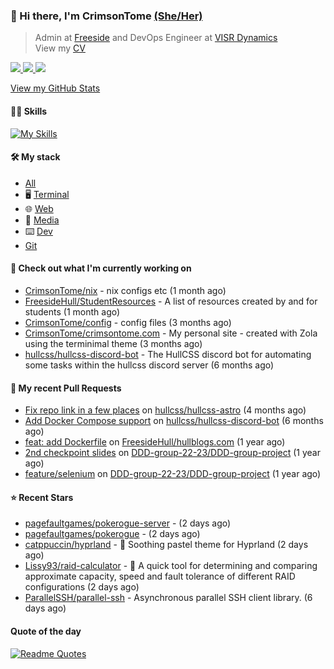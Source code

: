 ### 👋 Hi there, I'm CrimsonTome [(She/Her)](https://en.pronouns.page/@crimsontome427) 

> Admin at [Freeside](https://freeside.co.uk) and DevOps Engineer at [VISR Dynamics](https://visr-vr.com)  
> View my [CV](/rccv100923.pdf)

<p>
<a href="https://discord.com/users/449573875743981569"><img src="https://img.shields.io/badge/Discord-5865F2?style=for-the-badge&logo=discord&logoColor=white">
<a href="mailto:crimsontome427@protonmail.com"><img src="https://img.shields.io/badge/ProtonMail-8B89CC?style=for-the-badge&logo=protonmail&logoColor=white">
<a href="https://www.linkedin.com/in/robyn-clark-aa776b1b4/"><img src="https://img.shields.io/badge/LinkedIn-0077B5?style=for-the-badge&logo=linkedin&logoColor=white">
</p>

View my [GitHub Stats](/pages/stats.md)  

#### 🤹🏻 Skills

[![My Skills](https://skillicons.dev/icons?i=git,docker,bash,cs,github,githubactions,linux,py,md,raspberrypi&perline=5)](https://skillicons.dev)

#### 🛠 My stack

- [All](https://github.com/stars/CrimsonTome/lists/my-stack)
- 🖥️ [Terminal](https://github.com/stars/CrimsonTome/lists/terminal)
- 🌐 [Web](https://github.com/stars/CrimsonTome/lists/web)
- 📔 [Media](https://github.com/stars/CrimsonTome/lists/media)
- ⌨️ [Dev](https://github.com/stars/CrimsonTome/lists/dev)
- [Git](https://github.com/stars/CrimsonTome/lists/git)
  
#### 👷 Check out what I'm currently working on

- [CrimsonTome/nix](https://github.com/CrimsonTome/nix) - nix configs etc (1 month ago)
- [FreesideHull/StudentResources](https://github.com/FreesideHull/StudentResources) - A list of resources created by and for students (1 month ago)
- [CrimsonTome/config](https://github.com/CrimsonTome/config) - config files (3 months ago)
- [CrimsonTome/crimsontome.com](https://github.com/CrimsonTome/crimsontome.com) - My personal site - created with Zola using the terminimal theme (3 months ago)
- [hullcss/hullcss-discord-bot](https://github.com/hullcss/hullcss-discord-bot) - The HullCSS discord bot for automating some tasks within the hullcss discord server (6 months ago)


#### 🔨 My recent Pull Requests

- [Fix repo link in a few places](https://github.com/hullcss/hullcss-astro/pull/18) on [hullcss/hullcss-astro](https://github.com/hullcss/hullcss-astro) (4 months ago)
- [Add Docker Compose support](https://github.com/hullcss/hullcss-discord-bot/pull/205) on [hullcss/hullcss-discord-bot](https://github.com/hullcss/hullcss-discord-bot) (6 months ago)
- [feat: add Dockerfile](https://github.com/FreesideHull/hullblogs.com/pull/15) on [FreesideHull/hullblogs.com](https://github.com/FreesideHull/hullblogs.com) (1 year ago)
- [2nd checkpoint slides](https://github.com/DDD-group-22-23/DDD-group-project/pull/7) on [DDD-group-22-23/DDD-group-project](https://github.com/DDD-group-22-23/DDD-group-project) (1 year ago)
- [feature/selenium](https://github.com/DDD-group-22-23/DDD-group-project/pull/6) on [DDD-group-22-23/DDD-group-project](https://github.com/DDD-group-22-23/DDD-group-project) (1 year ago)

#### ⭐ Recent Stars

- [pagefaultgames/pokerogue-server](https://github.com/pagefaultgames/pokerogue-server) -  (2 days ago)
- [pagefaultgames/pokerogue](https://github.com/pagefaultgames/pokerogue) -  (2 days ago)
- [catppuccin/hyprland](https://github.com/catppuccin/hyprland) - 🌻 Soothing pastel theme for Hyprland (2 days ago)
- [Lissy93/raid-calculator](https://github.com/Lissy93/raid-calculator) - 💽 A quick tool for determining and comparing approximate capacity, speed and fault tolerance of different RAID configurations (2 days ago)
- [ParallelSSH/parallel-ssh](https://github.com/ParallelSSH/parallel-ssh) - Asynchronous parallel SSH client library. (6 days ago)

#### Quote of the day

[![Readme Quotes](https://quotes-github-readme.vercel.app/api?type=horizontal&theme=dark)](https://github.com/piyushsuthar/github-readme-quotes)
<br>
